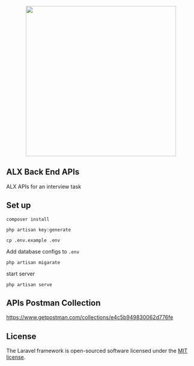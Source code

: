 <p align="center"><a href="https://laravel.com" target="_blank"><img src="https://raw.githubusercontent.com/laravel/art/master/logo-lockup/5%20SVG/2%20CMYK/1%20Full%20Color/laravel-logolockup-cmyk-red.svg" width="400"></a></p>


## ALX Back End APIs

ALX APIs for an interview task

## Set up

`composer install`

`php artisan key:generate`

`cp .env.example .env`

Add database configs to `.env`

`php artisan migarate`

start server

`php artisan serve`

## APIs Postman Collection
https://www.getpostman.com/collections/e4c5b949830062d776fe

## License

The Laravel framework is open-sourced software licensed under the [MIT license](https://opensource.org/licenses/MIT).

